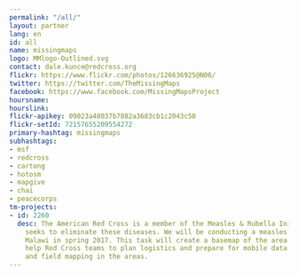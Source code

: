 ```yaml
---
permalink: "/all/"
layout: partner
lang: en
id: all
name: missingmaps
logo: MMlogo-Outlined.svg
contact: dale.kunce@redcross.org
flickr: https://www.flickr.com/photos/126636925@N06/
twitter: https://twitter.com/TheMissingMaps
facebook: https://www.facebook.com/MissingMapsProject
hoursname: 
hourslink: 
flickr-apikey: 09023a48037b7882a3683cb1c2043c50
flickr-setId: 72157655209554272
primary-hashtag: missingmaps
subhashtags:
- msf
- redcross
- cartong
- hotosm
- mapgive
- chai
- peacecorps
tm-projects:
- id: 2260
  desc: The American Red Cross is a member of the Measles & Rubella Initiative, which
    seeks to eliminate these diseases. We will be conducting a measles campaign in
    Malawi in spring 2017. This task will create a basemap of the area in order to
    help Red Cross teams to plan logistics and prepare for mobile data collection
    and field mapping in the areas.
---
```


